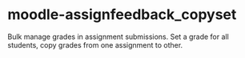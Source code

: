 # moodle-assignfeedback_copyset
Bulk manage grades in assignment submissions. Set a grade for all students, copy grades from one assignment to other.
